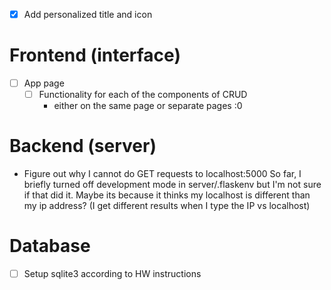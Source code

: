 - [X] Add personalized title and icon

# Frontend (interface)
- [ ] App page
    - [ ] Functionality for each of the components of CRUD
        - either on the same page or separate pages :0

# Backend (server)
- Figure out why I cannot do GET requests to localhost:5000
So far, I briefly turned off development mode in server/.flaskenv but I'm not sure if that did it.
Maybe its because it thinks my localhost is different than my ip address?
(I get different results when I type the IP vs localhost)

# Database
- [ ] Setup sqlite3 according to HW instructions